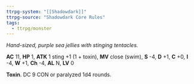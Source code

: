 ```yaml
---
ttrpg-system: "[[Shadowdark]]"
ttrpg-source: "Shadowdark Core Rules"
tags:
  - ttrpg/monster
---
```


_Hand-sized, purple sea jellies with stinging tentacles._

**AC** 11, **HP** 1, **ATK** 1 sting +1 (1 + toxin), **MV** close (swim), **S** -4, **D** +1, **C** +0, **I** -4, **W** +1, **Ch** -4, **AL** N, **LV** 0

**Toxin**. DC 9 CON or paralyzed 1d4 rounds.

